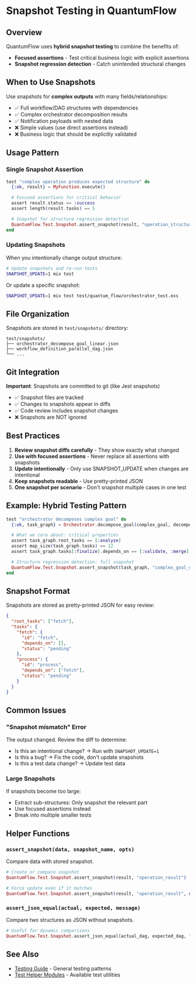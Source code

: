 # Snapshot Testing in QuantumFlow

## Overview

QuantumFlow uses **hybrid snapshot testing** to combine the benefits of:
- **Focused assertions** - Test critical business logic with explicit assertions
- **Snapshot regression detection** - Catch unintended structural changes

## When to Use Snapshots

Use snapshots for **complex outputs** with many fields/relationships:
- ✅ Full workflow/DAG structures with dependencies
- ✅ Complex orchestrator decomposition results
- ✅ Notification payloads with nested data
- ❌ Simple values (use direct assertions instead)
- ❌ Business logic that should be explicitly validated

## Usage Pattern

### Single Snapshot Assertion

```elixir
test "complex operation produces expected structure" do
  {:ok, result} = MyFunction.execute()

  # Focused assertions for critical behavior
  assert result.status == :success
  assert length(result.tasks) == 5

  # Snapshot for structure regression detection
  QuantumFlow.Test.Snapshot.assert_snapshot(result, "operation_structure")
end
```

### Updating Snapshots

When you intentionally change output structure:

```bash
# Update snapshots and re-run tests
SNAPSHOT_UPDATE=1 mix test
```

Or update a specific snapshot:
```bash
SNAPSHOT_UPDATE=1 mix test test/quantum_flow/orchestrator_test.exs
```

## File Organization

Snapshots are stored in `test/snapshots/` directory:

```
test/snapshots/
├── orchestrator_decompose_goal_linear.json
├── workflow_definition_parallel_dag.json
└── ...
```

## Git Integration

**Important**: Snapshots are committed to git (like Jest snapshots)

- ✅ Snapshot files are tracked
- ✅ Changes to snapshots appear in diffs
- ✅ Code review includes snapshot changes
- ❌ Snapshots are NOT ignored

## Best Practices

1. **Review snapshot diffs carefully** - They show exactly what changed
2. **Use with focused assertions** - Never replace all assertions with snapshots
3. **Update intentionally** - Only use SNAPSHOT_UPDATE when changes are intentional
4. **Keep snapshots readable** - Use pretty-printed JSON
5. **One snapshot per scenario** - Don't snapshot multiple cases in one test

## Example: Hybrid Testing Pattern

```elixir
test "orchestrator decomposes complex goal" do
  {:ok, task_graph} = Orchestrator.decompose_goal(complex_goal, decomposer)

  # What we care about: critical properties
  assert task_graph.root_tasks == [:analyze]
  assert map_size(task_graph.tasks) == 12
  assert task_graph.tasks[:finalize].depends_on == [:validate, :merge]

  # Structure regression detection: full snapshot
  QuantumFlow.Test.Snapshot.assert_snapshot(task_graph, "complex_goal_decomposition")
end
```

## Snapshot Format

Snapshots are stored as pretty-printed JSON for easy review:

```json
{
  "root_tasks": ["fetch"],
  "tasks": {
    "fetch": {
      "id": "fetch",
      "depends_on": [],
      "status": "pending"
    },
    "process": {
      "id": "process",
      "depends_on": ["fetch"],
      "status": "pending"
    }
  }
}
```

## Common Issues

### "Snapshot mismatch" Error

The output changed. Review the diff to determine:
- Is this an intentional change? → Run with `SNAPSHOT_UPDATE=1`
- Is this a bug? → Fix the code, don't update snapshots
- Is this a test data change? → Update test data

### Large Snapshots

If snapshots become too large:
- Extract sub-structures: Only snapshot the relevant part
- Use focused assertions instead
- Break into multiple smaller tests

## Helper Functions

### `assert_snapshot(data, snapshot_name, opts)`

Compare data with stored snapshot.

```elixir
# Create or compare snapshot
QuantumFlow.Test.Snapshot.assert_snapshot(result, "operation_result")

# Force update even if it matches
QuantumFlow.Test.Snapshot.assert_snapshot(result, "operation_result", update: true)
```

### `assert_json_equal(actual, expected, message)`

Compare two structures as JSON without snapshots.

```elixir
# Useful for dynamic comparisons
QuantumFlow.Test.Snapshot.assert_json_equal(actual_dag, expected_dag, "DAG structure")
```

## See Also

- [Testing Guide](./TESTING.md) - General testing patterns
- [Test Helper Modules](./support/) - Available test utilities
